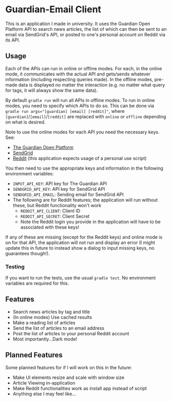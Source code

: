# Guardian-Email Client
This is an application I made in university.
It uses the Guardian Open Platform API to search news
articles, the list of which can then be sent to an email
via SendGrid's API, or posted to one's personal account
on Reddit via its API.

## Usage
Each of the APIs can run in online or offline modes.
For each, in the online mode, it communicates with the actual API
and gets/sends whatever information (including respecting queries
made). In the offline modes, pre-made data is displayed 
no matter the interaction (e.g. no matter what query
for tags, it will always show the same data).

By default `gradle run` will run all APIs in offline modes.
To run in online modes, you need to specify which
APIs to do so. This can be done via 
`gradle run args="[guardian] [email] [reddit]"`,
where `[guardian]`/`[email]`/`[reddit]` are replaced
with `online` or `offline` depending on what is desired.

Note to use the online modes for each API you need
the necessary keys. See:
- [The Guardian Open Platform](https://open-platform.theguardian.com/)
- [SendGrid](https://sendgrid.com/)
- [Reddit](https://www.reddit.com/prefs/apps) (this application expects usage of a personal use script)

You then need to use the appropriate keys and information
in the following environment variables:
- `INPUT_API_KEY`: API key for The Guardian API
- `SENDGRID_API_KEY`: API key for SendGrid API
- `SENDGRID_API_EMAIL`: Sending email for SendGrid API
- The following are for Reddit features; the application will
run without these, but Reddit functionality won't work
  - `REDDIT_API_CLIENT`: Client ID
  - `REDDIT_API_SECRET`: Client Secret
  - Note the Reddit login you provide in the application
    will have to be associated with these keys!

If any of these are missing (except for the Reddit keys) and
online mode is on for that API, the application will not
run and display an error (I might update this in future to instead
show a dialog to input missing keys, no guarantees though!).

### Testing
If you want to run the tests, use the usual `gradle test`.
No environment variables are required for this.

## Features
- Search news articles by tag and title
- (In online modes) Use cached results
- Make a reading list of articles
- Send the list of articles to an email address
- Post the list of articles to your personal Reddit account
- Most importantly...Dark mode!

## Planned Features
Some planned features for if I will work on this in
the future:
- Make UI elements resize and scale with window size
- Article Viewing in-application
- Make Reddit functionalities work as install app instead of script
- Anything else I may feel like...
